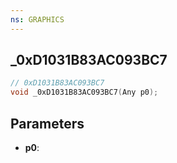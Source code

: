 ```yaml
---
ns: GRAPHICS
---
```

## _0xD1031B83AC093BC7

```c
// 0xD1031B83AC093BC7
void _0xD1031B83AC093BC7(Any p0);
```

## Parameters
* **p0**:

